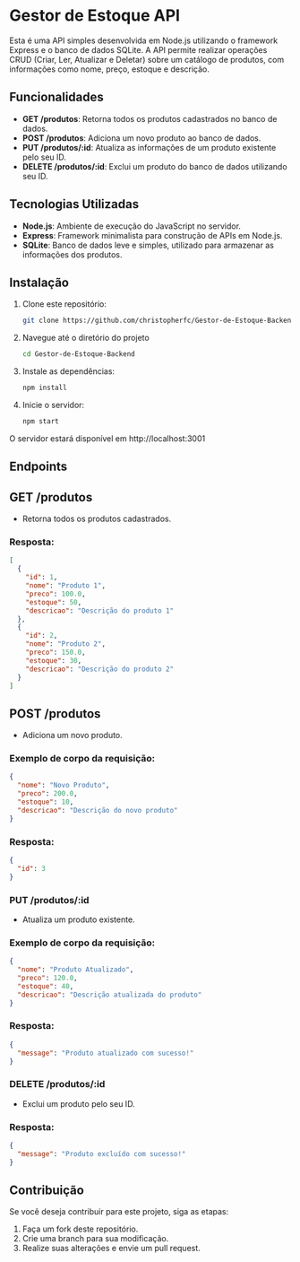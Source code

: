 # Gestor de Estoque API

Esta é uma API simples desenvolvida em Node.js utilizando o framework Express e o banco de dados SQLite. A API permite realizar operações CRUD (Criar, Ler, Atualizar e Deletar) sobre um catálogo de produtos, com informações como nome, preço, estoque e descrição.

## Funcionalidades

- **GET /produtos**: Retorna todos os produtos cadastrados no banco de dados.
- **POST /produtos**: Adiciona um novo produto ao banco de dados.
- **PUT /produtos/:id**: Atualiza as informações de um produto existente pelo seu ID.
- **DELETE /produtos/:id**: Exclui um produto do banco de dados utilizando seu ID.

## Tecnologias Utilizadas

- **Node.js**: Ambiente de execução do JavaScript no servidor.
- **Express**: Framework minimalista para construção de APIs em Node.js.
- **SQLite**: Banco de dados leve e simples, utilizado para armazenar as informações dos produtos.

## Instalação

1. Clone este repositório:
   ```bash
   git clone https://github.com/christopherfc/Gestor-de-Estoque-Backend.git
2. Navegue até o diretório do projeto
   ```bash
   cd Gestor-de-Estoque-Backend
3. Instale as dependências:
   ```bash
   npm install
4. Inicie o servidor:
   ```bash
   npm start
   
O servidor estará disponível em http://localhost:3001

## Endpoints
## GET /produtos
- Retorna todos os produtos cadastrados.
### Resposta:

```json
[
  {
    "id": 1,
    "nome": "Produto 1",
    "preco": 100.0,
    "estoque": 50,
    "descricao": "Descrição do produto 1"
  },
  {
    "id": 2,
    "nome": "Produto 2",
    "preco": 150.0,
    "estoque": 30,
    "descricao": "Descrição do produto 2"
  }
]
```

## POST /produtos
- Adiciona um novo produto.
### Exemplo de corpo da requisição:
```json
{
  "nome": "Novo Produto",
  "preco": 200.0,
  "estoque": 10,
  "descricao": "Descrição do novo produto"
}
```
### Resposta:

```json
{
  "id": 3
}
```
### PUT /produtos/:id
- Atualiza um produto existente.
### Exemplo de corpo da requisição:

```json
{
  "nome": "Produto Atualizado",
  "preco": 120.0,
  "estoque": 40,
  "descricao": "Descrição atualizada do produto"
}
```
### Resposta:
```json
{
  "message": "Produto atualizado com sucesso!"
}
```
### DELETE /produtos/:id
- Exclui um produto pelo seu ID.
### Resposta:

```json
{
  "message": "Produto excluído com sucesso!"
}
```
## Contribuição
Se você deseja contribuir para este projeto, siga as etapas:

1. Faça um fork deste repositório.
2. Crie uma branch para sua modificação.
3. Realize suas alterações e envie um pull request.